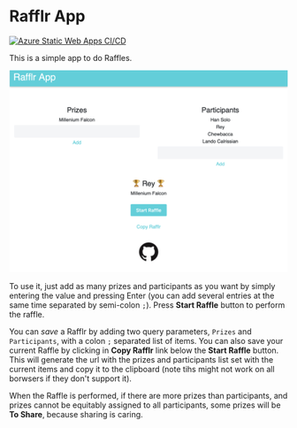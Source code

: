 # Rafflr App
[![Azure Static Web Apps CI/CD](https://github.com/hectortosa/rafflr/actions/workflows/azure-static-web-apps-happy-cliff-03b050f03.yml/badge.svg)](https://github.com/hectortosa/rafflr/actions/workflows/azure-static-web-apps-happy-cliff-03b050f03.yml)

This is a simple app to do Raffles.

![Screenshot of the app](screenshot.png)

To use it, just add as many prizes and participants as you want by simply entering the value and pressing Enter (you can add several entries at the same time separated by semi-colon `;`). Press **Start Raffle** button to perform the raffle.

You can _save_ a Rafflr by adding two query parameters, `Prizes` and `Participants`, with a colon `;` separated list of items. You can also save your current Raffle by clicking in **Copy Rafflr** link below the **Start Raffle** button. This will generate the url with the prizes and participants list set with the current items and copy it to the clipboard (note tihs might not work on all borwsers if they don't support it).

When the Raffle is performed, if there are more prizes than participants, and prizes cannot be equitably assigned to all participants, some prizes will be **To Share**, because sharing is caring.
